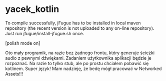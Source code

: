 # yacek_kotlin

To compile successfully, jFugue has to be installed in local maven repository (the recent version is not uploaded to any on-line repository). Just run jfugue/install-jfugue.sh once.

[polish mode on]

Oto mały programik, na razie bez żadnego frontu, który generuje ścieżki audio z pewnymi dźwiękami. Zadaniem użytkownika aplikacji będzie je rozpoznać. Na razie to tylko stub, ale po prostu chciałem pobawić się kotlinem. Super język! Mam nadzieję, że bedę mógł pracować w Networked Assets!!!
